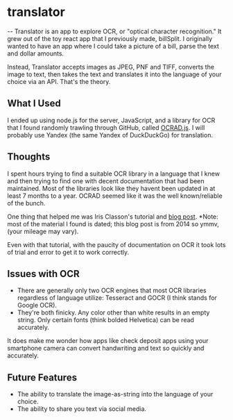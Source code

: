 # translator
--
Translator is an app to explore OCR, or "optical character recognition." It grew out of the toy react app that I previously made, billSplit. I originally wanted to have an app where I could take a picture of a bill, parse the text and dollar amounts.

Instead, Translator accepts images as JPEG, PNF and TIFF, converts the image to text, then takes the text and translates it into the language of your choice via an API. That's the theory.  

What I Used
--
I ended up using node.js for the server, JavaScript, and a library for OCR that I found randomly trawling through GitHub, called [OCRAD.js](https://github.com/antimatter15/ocrad.js/). I will probably use Yandex (the same Yandex of DuckDuckGo) for translation. 

Thoughts
--
I spent hours trying to find a suitable OCR library in a language that I knew and then trying to find one with decent documentation that had been maintained. Most of the libraries look like they havent been updated in at least 7 months to a year. OCRAD seemed like it was the well known/reliable of the bunch.

One thing that helped me was Iris Classon's tutorial and [blog post](http://irisclasson.com/category/optical-character-recognition/). *Note: most of the material I found is dated; this blog post is from 2014 so ymmv, (your mileage may vary).

Even with that tutorial, with the paucity of documentation on OCR it took lots of trial and error to get it to work correctly.

Issues with OCR
--
- There are generally only two OCR engines that most OCR libraries regardless of language utilize: Tesseract and GOCR (I think stands for Google OCR). 
- They're both finicky. Any color other than white results in an empty string. Only certain fonts (think bolded Helvetica) can be read accurately.

It does make me wonder how apps like check deposit apps using your smartphone camera can convert handwriting and text so quickly and accurately. 

Future Features
--
- The ability to translate the image-as-string into the language of your choice.
- The ability to share you text via social media. 

